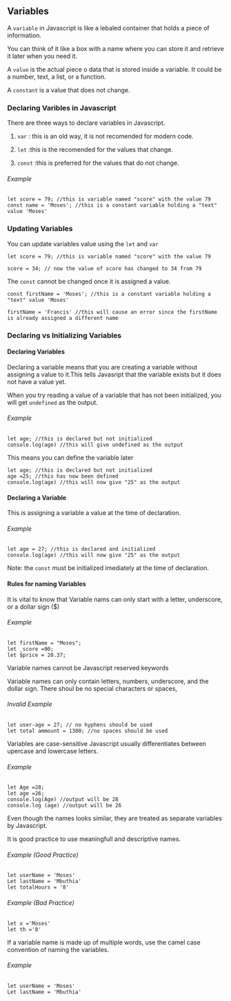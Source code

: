 ## Variables
A `variable` in Javascript is like a lebaled container that holds a piece of information.

You can think of it like a box with a name where you can store it and retrieve it later when you need it.

A `value` is the actual piece o data that is stored inside a variable. It could be a number, text, a list, or a function.

A `constant` is a value that does not change. 

### Declaring Varibles in Javascript
There are three ways to declare variables in Javascript.

1. `var` : this is an old way, it is not recomended for modern code.

2. `let` :this is the recomended for the values that change.
3. `const` :this is preferred for the values that do not change.
###### Example

```
let score = 79; //this is variable named "score" with the value 79
const name = 'Moses'; //this is a constant variable holding a "text" value 'Moses'
```
### Updating Variables
You can update variables value using the `let` and `var` 

```
let score = 79; //this is variable named "score" with the value 79

score = 34; // now the value of score has changed to 34 from 79
```
The `const` cannot be changed once it is assigned a value. 

```
const firstName = 'Moses'; //this is a constant variable holding a "text" value 'Moses'

firstName = 'Francis' //this will cause an error since the firstName is already assigned a different name
```
### Declaring vs Initializing Variables

#### Declaring Variables
Declaring a variable means that you are creating a variable without assigning a value to it.This tells Javasript that the variable exists but it does not have a value yet.

When you try reading a value of a variable that has not been initialized, you will get `undefined` as the output. 
###### Example

```
let age; //this is declared but not initialized
console.log(age) //this will give undefined as the output
```
This means you can define the variable later

```
let age; //this is declared but not initialized
age =25; //this has now been defined
console.log(age) //this will now give "25" as the output
```
#### Declaring a Variable
This is assigning a variable a value at the time of declaration.
###### Example
```
let age = 27; //this is declared and initialized
console.log(age) //this will now give "25" as the output
```
Note: the `const` must be initialized imediately at the time of declaration.

#### Rules for naming Variables
It is vital to know that Variable nams can only start with a letter, underscore, or a dollar sign ($)
###### Example
```
let firstName = "Moses";
let _score =90;
let $price = 20.37;
```
Variable names cannot be Javascript reserved keywords

Variable names can only contain letters, numbers, underscore, and the dollar sign. There shoul be no special characters or spaces,
###### Invalid Example
```
let user-age = 27; // no hyphens should be used
let total ammount = 1300; //no spaces should be used
```

Variables are case-sensitive
Javascript usually differentiates between upercase and lowercase letters. 
###### Example
```
let Age =28;
let age =26;
console.log(Age) //output will be 28
console.log (age) //output will be 26
```
Even though the names looks similar, they are treated as separate variables by Javascript.

It is good practice to use meaningfull and descriptive names.
###### Example (Good Practice)
```
let userName = 'Moses'
Let lastName = 'Mbuthia'
let totalHours = '8'
```
###### Example (Bad Practice)
```
let x ='Moses'
let th ='8'
```

If a variable name is made up of multiple words, use the camel case convention of naming the variables.
###### Example
```
let userName = 'Moses'
Let lastName = 'Mbuthia'
```

